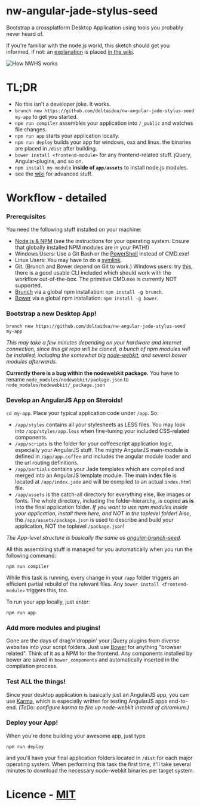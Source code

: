 # nw-angular-jade-stylus-seed

Bootstrap a crossplatform Desktop Application using tools you probably never heard of.

If you're familiar with the node.js world, this sketch should get you informed, if not: an [explanation](https://github.com/deltaidea/nw-angular-jade-stylus-seed/wiki/how-it-works) is placed [in the wiki](https://github.com/deltaidea/nw-angular-jade-stylus-seed/wiki). 

![How NWHS works](https://raw.github.com/deltaidea/nw-angular-jade-stylus-seed/master/docs/nwhs-draft.png)

# TL;DR

- No this isn't a developer joke. It works. 
- `brunch new https://github.com/deltaidea/nw-angular-jade-stylus-seed my-app` to get you started.
- `npm run compiler` assembles your application into `/_public` and watches file changes.
- `npm run app` starts your application locally. 
- `npm run deploy` builds your app for windows, osx and linux. the binaries are placed in `/dist` after building. 
- `bower install <frontend-module>` for any frontend-related stuff. jQuery, Angular-plugins, and so on. 
- `npm install my-module` **inside of `app/assets`** to install node.js modules. 
- see the [wiki](https://github.com/deltaidea/nw-angular-jade-stylus-seed/wiki) for advanced stuff.

# Workflow - detailed

### Prerequisites

You need the following stuff installed on your machine: 
- [Node.js & NPM](http://nodejs.org/) (see the instructions for your operating system. Ensure that globally installed NPM modules are in your PATH!)
- Windows Users: Use a Git Bash or the [PowerShell](http://en.wikipedia.org/wiki/Windows_PowerShell) instead of CMD.exe!
- Linux Users: You may have to do a [symlink](https://github.com/rogerwang/node-webkit/wiki/The-solution-of-lacking-libudev.so.0). 
- Git. (Brunch and Bower depend on Git to work.) Windows users: try [this](http://git-scm.com/), there is a good usable CLI included which should work with the workflow out-of-the-box. The primitive CMD.exe is currently NOT supported. 
- [Brunch](http://brunch.io/) via a global npm installation: `npm install -g brunch`.
- [Bower](http://bower.io/) via a global npm installation: `npm install -g bower`.

### Bootstrap a new Desktop App!

```
brunch new https://github.com/deltaidea/nw-angular-jade-stylus-seed my-app
```

*This may take a few minutes depending on your hardware and internet connection, since this git repo will be cloned, a bunch of npm modules will be installed, including the somewhat big [node-webkit](https://github.com/rogerwang/node-webkit), and several bower modules afterwards.*

**Currently there is a bug within the nodewebkit package.** You have to rename
`node_modules/nodewebkit/package.json` to `node_modules/nodewebkit/_package.json`

### Develop an AngularJS App on Steroids!

`cd my-app`. Place your typical application code under `/app`. So: 

- `/app/styles` contains all your stylesheets as LESS files. You may look into `/app/styles/app.less` when fine-tuning your included CSS-related components.
- `/app/scripts` is the folder for your coffeescript application logic, especially your AngularJS stuff. The mighty AngularJS main-module is defined in `/app/app.coffee` and includes the angular module loader and the url routing definitions. 
- `/app/partials` contains your Jade templates which are compiled and merged into an AngularJS template module. The main index file is located at `/app/index.jade` and will be compiled to an actual `index.html` file.
- `/app/assets` is the catch-all directory for everything else, like images or fonts. The whole directory, including the folder-hierarchy, is copied **as is** into the final application folder. *If you want to use npm modules inside your application, install them here, and NOT in the toplevel folder!* Also, the `/app/assets/package.json` is used to describe and build your application, NOT the toplevel `/package.json`!

*The App-level structure is basically the same as [angular-brunch-seed](https://github.com/scotch/angular-brunch-seed).*

All this assembling stuff is managed for you automatically when you run the following command: 

```npm run compiler```

While this task is running, every change in your `/app` folder triggers an efficient partial rebuild of the relevant files. Any `bower install <frontend-module>` triggers this, too. 

To run your app locally, just enter:

```npm run app```

### Add more modules and plugins!

Gone are the days of drag'n'droppin' your jQuery plugins from diverse websites into your script folders. Just use [Bower](http://bower.io/) for anything "browser related". Think of it as a NPM for the frontend. Any components installed by bower are saved in `bower_components` and automatically inserted in the compilation process. 

### Test ALL the things!

Since your desktop application is basically just an AngularJS app, you can use [Karma](http://karma-runner.github.io/0.10/index.html), which is especially written for testing AngularJS apps end-to-end. *(ToDo: configure karma to fire up node-webkit instead of chromium.)*

### Deploy your App!

When you're done building your awesome app, just type 

```npm run deploy```

and you'll have your final application folders located in `/dist` for each major operating system. When performing this task the first time, it'll take several minutes to download the necessary node-webkit binaries per target system.

# Licence - [MIT](LICENSE)
